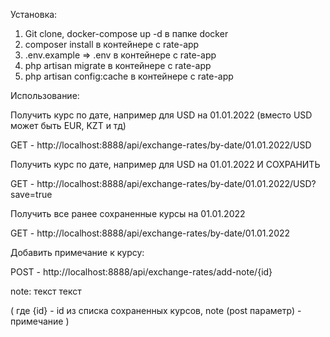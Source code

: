 Установка:
1. Git clone, docker-compose up -d в папке docker
2. composer install в  контейнере с rate-app
3. .env.example => .env в  контейнере с rate-app
4. php artisan migrate в  контейнере с rate-app
5. php artisan config:cache в  контейнере с rate-app

Использование:

Получить курс по дате, например для USD на 01.01.2022 (вместо USD может быть EUR, KZT и тд)

GET - http://localhost:8888/api/exchange-rates/by-date/01.01.2022/USD

Получить курс по дате, например для USD на 01.01.2022 И СОХРАНИТЬ

GET - http://localhost:8888/api/exchange-rates/by-date/01.01.2022/USD?save=true

Получить все ранее сохраненные курсы на 01.01.2022

GET - http://localhost:8888/api/exchange-rates/by-date/01.01.2022


Добавить примечание к курсу:

POST - http://localhost:8888/api/exchange-rates/add-note/{id}

  note: текст текст

(
где {id} - id из списка сохраненных курсов, 
note (post параметр) - примечание
) 
